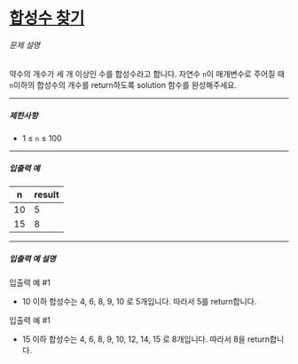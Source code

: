 # [합성수 찾기](https://school.programmers.co.kr/learn/courses/30/lessons/120846)


###### 문제 설명


약수의 개수가 세 개 이상인 수를 합성수라고 합니다. 자연수 `n`이 매개변수로 주어질 때 `n`이하의 합성수의 개수를 return하도록 solution 함수를 완성해주세요.




---


##### 제한사항


* 1 ≤ `n` ≤ 100




---


##### 입출력 예




| n | result |
| --- | --- |
| 10 | 5 |
| 15 | 8 |




---


##### 입출력 예 설명


입출력 예 \#1


* 10 이하 합성수는 4, 6, 8, 9, 10 로 5개입니다. 따라서 5를 return합니다.


입출력 예 \#1


* 15 이하 합성수는 4, 6, 8, 9, 10, 12, 14, 15 로 8개입니다. 따라서 8을 return합니다.




